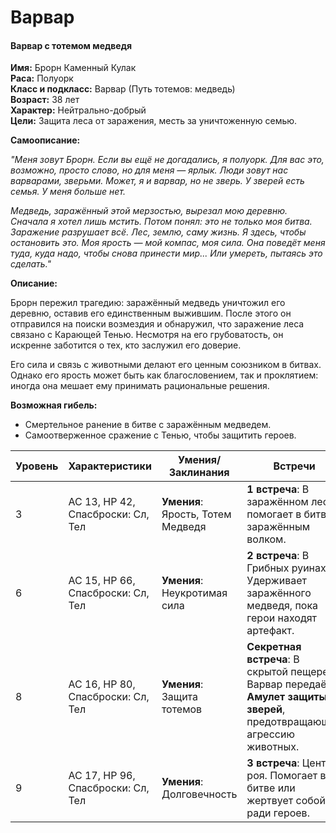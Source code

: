 # Варвар

#### **Варвар с тотемом медведя**

**Имя:** Брорн Каменный Кулак\
**Раса:** Полуорк\
**Класс и подкласс:** Варвар (Путь тотемов: медведь)\
**Возраст:** 38 лет\
**Характер:** Нейтрально-добрый\
**Цели:** Защита леса от заражения, месть за уничтоженную семью.

**Самоописание:**

_"Меня зовут Брорн. Если вы ещё не догадались, я полуорк. Для вас это, возможно, просто слово, но для меня — ярлык. Люди зовут нас варварами, зверьми. Может, я и варвар, но не зверь. У зверей есть семья. У меня больше нет._

_Медведь, заражённый этой мерзостью, вырезал мою деревню. Сначала я хотел лишь мстить. Потом понял: это не только моя битва. Заражение разрушает всё. Лес, землю, саму жизнь. Я здесь, чтобы остановить это. Моя ярость — мой компас, моя сила. Она поведёт меня туда, куда надо, чтобы снова принести мир... Или умереть, пытаясь это сделать."_

**Описание:**

Брорн пережил трагедию: заражённый медведь уничтожил его деревню, оставив его единственным выжившим. После этого он отправился на поиски возмездия и обнаружил, что заражение леса связано с Карающей Тенью. Несмотря на его грубоватость, он искренне заботится о тех, кто заслужил его доверие.

Его сила и связь с животными делают его ценным союзником в битвах. Однако его ярость может быть как благословением, так и проклятием: иногда она мешает ему принимать рациональные решения.

**Возможная гибель:**

* Смертельное ранение в битве с заражённым медведем.
* Самоотверженное сражение с Тенью, чтобы защитить героев.

| Уровень | Характеристики                    | Умения/Заклинания                 | Встречи                                                                                                               |
| ------- | --------------------------------- | --------------------------------- | --------------------------------------------------------------------------------------------------------------------- |
| 3       | AC 13, HP 42, Спасброски: Сл, Тел | **Умения**: Ярость, Тотем Медведя | **1 встреча**: В заражённом лесу, помогает в битве с заражённым волком.                                               |
| 6       | AC 15, HP 66, Спасброски: Сл, Тел | **Умения**: Неукротимая сила      | **2 встреча**: В Грибных руинах. Удерживает заражённого медведя, пока герои находят артефакт.                         |
| 8       | AC 16, HP 80, Спасброски: Сл, Тел | **Умения**: Защита тотемов        | **Секретная встреча**: В скрытой пещере. Варвар передаёт **Амулет защиты зверей**, предотвращающий агрессию животных. |
| 9       | AC 17, HP 96, Спасброски: Сл, Тел | **Умения**: Долговечность         | **3 встреча**: Центр роя. Помогает в битве или жертвует собой ради героев.                                            |
